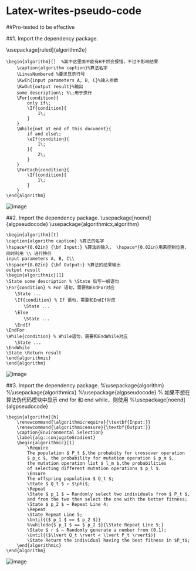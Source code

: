 # Latex-writes-pseudo-code

##Pro-tested to be effective

##1. Import the dependency package.

\usepackage[ruled]{algorithm2e}

```
\begin{algorithm}[]  %其中这里面不能有H不然会报错，不过不影响结果
	\caption{algorithm caption}%算法名字
	\LinesNumbered %要求显示行号
	\KwIn{input parameters A, B, C}%输入参数
	\KwOut{output result}%输出
	some description\; %\;用于换行
	\For{condition}{
		only if\;
		\If{condition}{
			1\;
		}
	}
	\While{not at end of this document}{
		if and else\;
		\eIf{condition}{
			1\;
		}{
			2\;
		}
	}
	\ForEach{condition}{
		\If{condition}{
			1\;
		}
	}
\end{algorithm}

```

![image](https://user-images.githubusercontent.com/85736050/206119391-b4fae995-6b70-4094-a08f-b9362ed68d78.png)

##2. Import the dependency package.
\usepackage[noend]{algpseudocode}
\usepackage{algorithmicx,algorithm}

```
\begin{algorithm}[t]
\caption{algorithm caption} %算法的名字
\hspace*{0.02in} {\bf Input:} %算法的输入， \hspace*{0.02in}用来控制位置，同时利用 \\ 进行换行
input parameters A, B, C\\
\hspace*{0.02in} {\bf Output:} %算法的结果输出
output result
\begin{algorithmic}[1]
\State some description % \State 后写一般语句
\For{condition} % For 语句，需要和EndFor对应
　　\State ...
　　\If{condition} % If 语句，需要和EndIf对应
　　　　\State ...
　　\Else
　　　　\State ...
　　\EndIf
\EndFor
\While{condition} % While语句，需要和EndWhile对应
　　\State ...
\EndWhile
\State \Return result
\end{algorithmic}
\end{algorithm}

```

![image](https://user-images.githubusercontent.com/85736050/206119891-bbd79868-fa80-4ec1-97cd-ca48494304b1.png)

##3. Import the dependency package.
%\usepackage{algorithm}
%\usepackage{algorithmicx}
%\usepackage{algpseudocode}  % 如果不想在算法伪代码模块中显示 end for 和 end while，则使用  %\usepackage[noend]{algpseudocode}


```
\begin{algorithm}[h] 
	\renewcommand{\algorithmicrequire}{\textbf{Input:}}
	\renewcommand{\algorithmicensure}{\textbf{Output:}}
	\caption{Environmental Selection} 
	\label{alg::conjugateGradient} 
	\begin{algorithmic}[1] 
		\Require 
		The population $ P_t $,the probabity for crossover operation
		$ p_c $, the probability for mutation operation $ p_m $,
		the mutation operation list $ l_m $,the probabilities
		of selecting different mutation operations $ p_l $.  
		\Ensure 
		The offspring population $ Q_t $;
		\State $ Q_t $ ← $\phi$;
		\Repeat 
		\State $ p_1 $ ← Randomly select two individuals from $ P_t $,
		and from the two then select the one with the better fitness;
		\State $ p_2 $ ← Repeat Line 4;
		\Repeat
		\State Repeat Line 5;
		\Until{($ p_1 $ == $ p_2 $)}
		%\whiledo{$ p_1 $ == $ p_2 $}{\State Repeat Line 5;} 
		\State $ r $ ← Randomly generate a number from (0,1);  
		\Until{($\lvert Q_t \rvert < \lvert P_t \rvert$)}
		\State Return the individual having the best fitness in $P_t$;
	\end{algorithmic} 
\end{algorithm}

```
![image](https://user-images.githubusercontent.com/85736050/206119986-48606756-5612-4715-bcf0-55651f3c4582.png)






